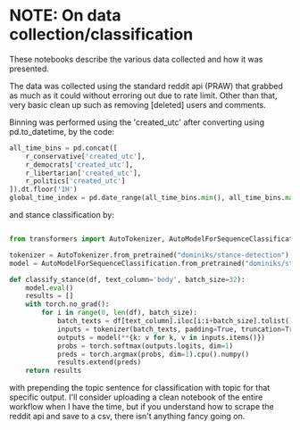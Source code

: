 # NOTE: On data collection/classification

These notebooks describe the various data collected and how it was presented. 

The data was collected using the standard reddit api (PRAW) that grabbed as much as it could without erroring out due to rate limit. Other than that, very basic clean up such as removing [deleted] users and comments.

Binning was performed using the 'created_utc' after converting using pd.to_datetime, by the code:

```python
all_time_bins = pd.concat([
    r_conservative['created_utc'],
    r_democrats['created_utc'],
    r_libertarian['created_utc'],
    r_politics['created_utc']
]).dt.floor('1H')
global_time_index = pd.date_range(all_time_bins.min(), all_time_bins.max(), freq='1H')
```

and stance classification by:

```python

from transformers import AutoTokenizer, AutoModelForSequenceClassification

tokenizer = AutoTokenizer.from_pretrained("dominiks/stance-detection")
model = AutoModelForSequenceClassification.from_pretrained("dominiks/stance-detection")

def classify_stance(df, text_column='body', batch_size=32):
    model.eval()
    results = []
    with torch.no_grad():
        for i in range(0, len(df), batch_size):
            batch_texts = df[text_column].iloc[i:i+batch_size].tolist()
            inputs = tokenizer(batch_texts, padding=True, truncation=True, return_tensors="pt", max_length=512)
            outputs = model(**{k: v for k, v in inputs.items()})
            probs = torch.softmax(outputs.logits, dim=1)
            preds = torch.argmax(probs, dim=1).cpu().numpy()
            results.extend(preds)
    return results
```
with prepending the topic sentence for classification with topic for that specific output. I'll consider uploading a clean notebook of the entire workflow when I have the time, but if you understand how to scrape the reddit api and save to a csv, there isn't anything fancy going on. 
